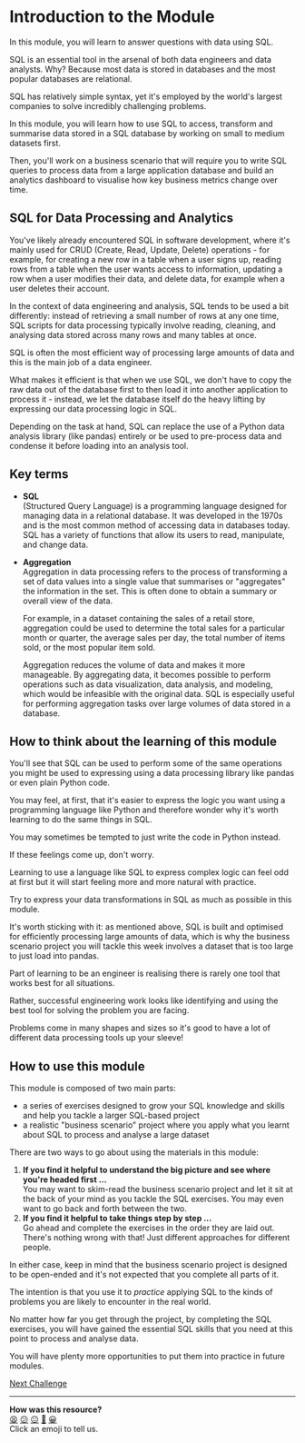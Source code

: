 # Introduction to the Module

In this module, you will learn to answer questions with data using SQL. 

SQL is an essential tool in the arsenal of both data engineers and data
analysts. Why? Because most data is stored in databases and the most popular
databases are relational.

SQL has relatively simple syntax, yet it's employed by the world's largest
companies to solve incredibly challenging problems.

In this module, you will learn how to use SQL to access, transform and summarise
data stored in a SQL database by working on small to medium datasets first.

Then, you'll work on a business scenario that will require you to write SQL
queries to process data from a large application database and build an analytics
dashboard to visualise how key business metrics change over time.

## SQL for Data Processing and Analytics 

You've likely already encountered SQL in software development, where it's mainly
used for CRUD (Create, Read, Update, Delete) operations - for example, for
creating a new row in a table when a user signs up, reading rows from a table
when the user wants access to information, updating a row when a user modifies
their data, and delete data, for example when a user deletes their account.

In the context of data engineering and analysis, SQL tends to be used a bit
differently: instead of retrieving a small number of rows at any one time, SQL
scripts for data processing typically involve reading, cleaning, and analysing
data stored across many rows and many tables at once.

SQL is often the most efficient way of processing large amounts of data and this
is the main job of a data engineer.

What makes it efficient is that when we use SQL, we don't have to copy the raw
data out of the database first to then load it into another application to
process it - instead, we let the database itself do the heavy lifting by
expressing our data processing logic in SQL.

Depending on the task at hand, SQL can replace the use of a Python data analysis
library (like pandas) entirely or be used to pre-process data and condense it
before loading into an analysis tool.

## Key terms

* **SQL**  
  (Structured Query Language) is a programming language designed for managing
  data in a relational database. It was developed in the 1970s and is the most
  common method of accessing data in databases today. SQL has a variety of
  functions that allow its users to read, manipulate, and change data. 
* **Aggregation**  
  Aggregation in data processing refers to the process of transforming a set of
  data values into a single value that summarises or "aggregates" the
  information in the set. This is often done to obtain a summary or overall view
  of the data.

  For example, in a dataset containing the sales of a retail store, aggregation
  could be used to determine the total sales for a particular month or quarter,
  the average sales per day, the total number of items sold, or the most popular
  item sold.

  Aggregation reduces the volume of data and makes it more manageable. By
  aggregating data, it becomes possible to perform operations such as data
  visualization, data analysis, and modeling, which would be infeasible with the
  original data. SQL is especially useful for performing aggregation tasks over
  large volumes of data stored in a database.


## How to think about the learning of this module

You'll see that SQL can be used to perform some of the same operations you might
be used to expressing using a data processing library like pandas or even plain
Python code.

You may feel, at first, that it's easier to express the logic you want using a
programming language like Python and therefore wonder why it's worth learning to
do the same things in SQL.

You may sometimes be tempted to just write the code in Python instead.

If these feelings come up, don't worry.

Learning to use a language like SQL to express complex logic can feel odd at
first but it will start feeling more and more natural with practice.

Try to express your data transformations in SQL as much as possible in this
module.

It's worth sticking with it: as mentioned above, SQL is built and optimised for
efficiently processing large amounts of data, which is why the business scenario
project you will tackle this week involves a dataset that is too large to just
load into pandas.

Part of learning to be an engineer is realising there is rarely one tool that
works best for all situations.

Rather, successful engineering work looks like identifying and using the best
tool for solving the problem you are facing.

Problems come in many shapes and sizes so it's good to have a lot of different
data processing tools up your sleeve! 


## How to use this module

This module is composed of two main parts:
- a series of exercises designed to grow your SQL knowledge and skills and help
  you tackle a larger SQL-based project
- a realistic "business scenario" project where you apply what you learnt about
  SQL to process and analyse a large dataset

There are two ways to go about using the materials in this module:

1. **If you find it helpful to understand the big picture and see where you're headed first ...**   
   You may want to skim-read the business scenario project and let it sit at the
   back of your mind as you tackle the SQL exercises. You may even want to go
   back and forth between the two.
2. **If you find it helpful to take things step by step ...**    
   Go ahead and complete the exercises in the order they are laid out. There's
   nothing wrong with that! Just different approaches for different people.

In either case, keep in mind that the business scenario project is designed to
be open-ended and it's not expected that you complete all parts of it.

The intention is that you use it to *practice* applying SQL to the kinds of
problems you are likely to encounter in the real world.

No matter how far you get through the project, by completing the SQL exercises,
you will have gained the essential SQL skills that you need at this point to
process and analyse data.

You will have plenty more opportunities to put them into practice in future
modules.


[Next Challenge](02_using_markdown.md)

<!-- BEGIN GENERATED SECTION DO NOT EDIT -->

---

**How was this resource?**  
[😫](https://airtable.com/shrUJ3t7KLMqVRFKR?prefill_Repository=makersacademy%2Fsql-for-data-processing-and-analysis&prefill_File=01_introduction.md&prefill_Sentiment=😫) [😕](https://airtable.com/shrUJ3t7KLMqVRFKR?prefill_Repository=makersacademy%2Fsql-for-data-processing-and-analysis&prefill_File=01_introduction.md&prefill_Sentiment=😕) [😐](https://airtable.com/shrUJ3t7KLMqVRFKR?prefill_Repository=makersacademy%2Fsql-for-data-processing-and-analysis&prefill_File=01_introduction.md&prefill_Sentiment=😐) [🙂](https://airtable.com/shrUJ3t7KLMqVRFKR?prefill_Repository=makersacademy%2Fsql-for-data-processing-and-analysis&prefill_File=01_introduction.md&prefill_Sentiment=🙂) [😀](https://airtable.com/shrUJ3t7KLMqVRFKR?prefill_Repository=makersacademy%2Fsql-for-data-processing-and-analysis&prefill_File=01_introduction.md&prefill_Sentiment=😀)  
Click an emoji to tell us.

<!-- END GENERATED SECTION DO NOT EDIT -->
